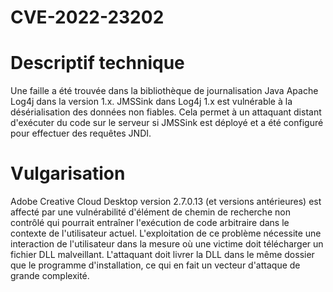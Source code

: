 # CVE-2022-23202

# Descriptif technique
Une faille a été trouvée dans la bibliothèque de journalisation Java Apache Log4j dans la version 1.x. JMSSink dans Log4j 1.x est vulnérable à la désérialisation des données non fiables. Cela permet à un attaquant distant d'exécuter du code sur le serveur si JMSSink est déployé et a été configuré pour effectuer des requêtes JNDI.

# Vulgarisation 
Adobe Creative Cloud Desktop version 2.7.0.13 (et versions antérieures) est affecté par une vulnérabilité d'élément de chemin de recherche non contrôlé qui pourrait entraîner l'exécution de code arbitraire dans le contexte de l'utilisateur actuel. L'exploitation de ce problème nécessite une interaction de l'utilisateur dans la mesure où une victime doit télécharger un fichier DLL malveillant. L'attaquant doit livrer la DLL dans le même dossier que le programme d'installation, ce qui en fait un vecteur d'attaque de grande complexité.